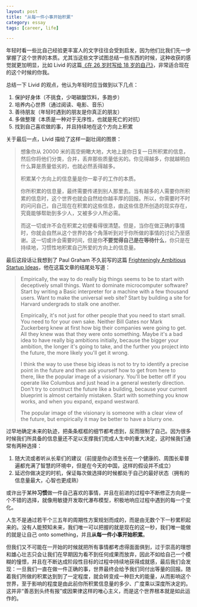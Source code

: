 ```yaml
---
layout: post
title: "从每一件小事开始积累"
category: essay
tags: [career, life]

---
```



年轻时看一些比自己经验更丰富人的文字往往会受到启发，因为他们比我们先一步掌握了这个世界的本质。尤其当这些文字试图总结一些东西的时候，这种收获的感觉就更加明显，比如 Livid 的这篇[《在 26 岁时写给 18 岁的自己》](http://livid.v2ex.com/essays/2012/01/24/a-letter-from-26-to-18/)，非常适合现在的这个时候的你我。


总结一下 Livid 的观点，他认为年轻时应当做到以下几点：


1. 保护好身体（不挑食，少喝碳酸饮料，多跑步） 
2. 培养内心世界（通过阅读、电影、音乐）
3. 善待朋友（年轻时遇到的朋友是你真正的朋友）
4. 多做整理（本质是一种对于无序性，也就是死亡的对抗）
5. 找到自己喜欢做的事，并且持续地在这个方向上积累


关于最后一点，Livid 描绘了这样一副壮阔的图景：


> 想象你从 20000 米的高空俯瞰大地，大地上是你日复一日所积累的信息，然后你将他们分类，合并，丢弃那些质量低劣的。你见得越多，你就越明白什么算是质量低劣的，也就必然丢得越多。
>
>
> 积累某个方向上的信息量是你一辈子的工作的本质。
>
>
> 你所积累的信息量，最终需要传递到别人那里去。当有越多的人需要你所积累的信息时，这个世界也就会自然给你越丰厚的回报。所以，你需要时不时的问问自己，自己现在在积累的这些信息，由这些信息所创造的现实存在，究竟能够帮助到多少人，又被多少人所必需。
>
>
> 而这一切或许不会在积累之初便看得很清楚。但是，当你在做正确的事情时，你就会自然从这个世界的各个角落听到对于你所做的事情的讨论乃至感谢。这一切或许会需要时间，但是你**不要觉得自己是在等待什么**，你只是在持续地，习惯性地积累自己所爱的方向上的信息量。


最后这段话让我想到了 Paul Graham 不久前写的这篇 [Frighteningly Ambitious Startup Ideas](http://paulgraham.com/ambitious.html)，他在这篇文章的结尾处写道：


> Empirically, the way to do really big things seems to be to start with deceptively small things. Want to dominate microcomputer software? Start by writing a Basic interpreter for a machine with a few thousand users. Want to make the universal web site? Start by building a site for Harvard undergrads to stalk one another.
>
>
> Empirically, it's not just for other people that you need to start small. You need to for your own sake. Neither Bill Gates nor Mark Zuckerberg knew at first how big their companies were going to get. All they knew was that they were onto something. Maybe it's a bad idea to have really big ambitions initially, because the bigger your ambition, the longer it's going to take, and the further you project into the future, the more likely you'll get it wrong.
>
>
> I think the way to use these big ideas is not to try to identify a precise point in the future and then ask yourself how to get from here to there, like the popular image of a visionary. You'll be better off if you operate like Columbus and just head in a general westerly direction. Don't try to construct the future like a building, because your current blueprint is almost certainly mistaken. Start with something you know works, and when you expand, expand westward.
>
>
> The popular image of the visionary is someone with a clear view of the future, but empirically it may be better to have a blurry one.


过早地确定未来的轨迹，把条条框框的细节都考虑到，反而限制了自己。因为很多时候我们所具备的信息量还不足以支撑我们完成人生中的重大决定，这时候我们通常有两种选择：


1. 随大流或者听从长辈们的建议（前提是你必须生长在一个健康的、周围长辈普遍都充满了智慧的环境中，但是在今天的中国，这样的假设并不成立）
2. 延迟你做决定的时机，保证每次做选择的时候都处于自己的最好状态（拥有的信息量最大，心智也更成熟）


或许出于某种**习惯**做一件自己喜欢的事情，并且在前进的过程中不断修正方向是一个不错的选择，就像用敏捷开发取代瀑布模型，积极地响应过程中遇到的每一个变化。


人生不是通过若干个三五年的周期性方案规划而成的，而是由无数个下一秒累积起来的。没有人能预知未来，我们唯一可以把握的就是现在的这一秒，我们唯一能做的就是让自己 onto something，并且**从每一件小事开始积累**。


但我们又不可能在一开始的时候就把所有事情都考虑得面面俱到，过于崇高的理想和雄心壮志只会让我们在早期因为看不到任何成果而放弃，因此不如给自己一个模糊的憧憬，并且在不断达成阶段性目标的过程中持续地获得成就感，最后我们会发现：一旦我们一直在做一件正确的事，世界最终会给予我们同付出等量的回报。随着我们所做的积累达到到了一定程度，就会转变成一种巨大的能量，从而影响这个世界，至于影响的程度是由此前你所积累信息量的多少、广度乘以深度所决定的。这并非“善恶到头终有报”或因果律这样的唯心主义，而是这个世界根本就是如此运作的。


